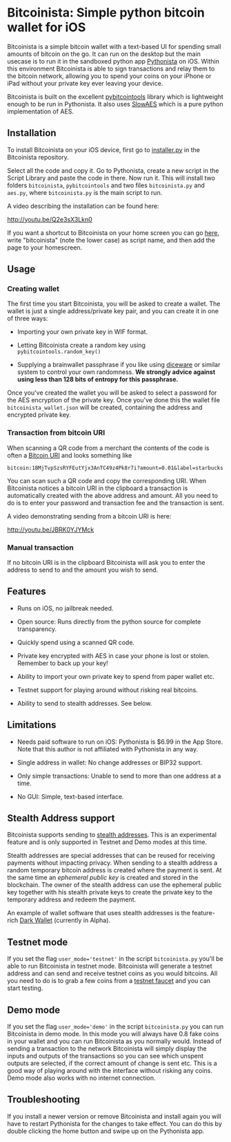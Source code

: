 # Bitcoinista: Simple python bitcoin wallet for iOS #

Bitcoinista is a simple bitcoin wallet with a text-based UI for spending small
amounts of bitcoin on the go. It can run on the desktop but the main usecase is
to run it in the sandboxed python app [Pythonista][] on iOS. Within this
environment Bitcoinista is able to sign transactions and relay them to the
bitcoin network, allowing you to spend your coins on your iPhone or iPad without
your private key ever leaving your device.

Bitcoinista is built on the excellent [pybitcointools][] library which is
lightweight enough to be run in Pythonista. It also uses [SlowAES][] which is a
pure python implementation of AES.

## Installation ##

To install Bitcoinista on your iOS device, first go to [installer.py][inst] in
the Bitcoinista repository.

Select all the code and copy it. Go to Pythonista, create a new script in the
Script Library and paste the code in there. Now run it. This will install two
folders `bitcoinista`, `pybitcointools` and two files `bitcoinista.py` and
`aes.py`, where `bitcoinista.py` is the main script to run.

A video describing the installation can be found here:

<http://youtu.be/Q2e3sX3Lkn0>

If you want a shortcut to Bitcoinista on your home screen you can go
[here][omzicon], write "bitcoinista" (note the lower case) as script name, and
then add the page to your homescreen.

## Usage ##

### Creating wallet ###

The first time you start Bitcoinista, you will be asked to create a wallet. The
wallet is just a single address/private key pair, and you can create it in one
of three ways:

* Importing your own private key in WIF format.

* Letting Bitcoinista create a random key using `pybitcointools.random_key()`

* Supplying a brainwallet passphrase if you like using [diceware][] or
  similar system to control your own randomness. **We strongly advice
  against using less than 128 bits of entropy for this passphrase.**

Once you've created the wallet you will be asked to select a password
for the AES encryption of the private key. Once you've done this the
wallet file `bitcoinista_wallet.json` will be created, containing the
address and encrypted private key.

### Transaction from bitcoin URI ###

When scanning a QR code from a merchant the contents of the code is
often a [Bitcoin URI][btcuri] and looks something like

    bitcoin:1BMjTvpSzsRYFEutYjx3AnTC49z4Pk8r7i?amount=0.01&label=starbucks

You can scan such a QR code and copy the corresponding URI. When
Bitcoinista notices a bitcoin URI in the clipboard a transaction is
automatically created with the above address and amount. All you need
to do is to enter your password and transaction fee and the
transaction is sent.

A video demonstrating sending from a bitcoin URI is here:

<http://youtu.be/JBRK0YJYMck>

### Manual transaction ###

If no bitcoin URI is in the clipboard Bitcoinista will ask you to
enter the address to send to and the amount you wish to send.

## Features ##

* Runs on iOS, no jailbreak needed.

* Open source: Runs directly from the python source for complete
  transparency.

* Quickly spend using a scanned QR code.

* Private key encrypted with AES in case your phone is lost or
  stolen. Remember to back up your key!

* Ability to import your own private key to spend from paper wallet
  etc.

* Testnet support for playing around without risking real bitcoins.

* Ability to send to stealth addresses. See below.

## Limitations ##

* Needs paid software to run on iOS: Pythonista is $6.99 in the App
  Store. Note that this author is not affiliated with Pythonista in
  any way.

* Single address in wallet: No change addresses or BIP32 support.

* Only simple transactions: Unable to send to more than one address at
  a time.

* No GUI: Simple, text-based interface.

## Stealth Address support ##

Bitcoinista supports sending to [stealth addresses][stealth]. This is
an experimental feature and is only supported in Testnet and Demo
modes at this time.

Stealth addresses are special addresses that can be reused for
receiving payments without impacting privacy. When sending to a
stealth address a random temporary bitcoin address is created where
the payment is sent. At the same time an *ephemeral public key* is
created and stored in the blockchain. The owner of the stealth address
can use the ephemeral public key together with his stealth private
keys to create the private key to the temporary address and redeem the
payment.

An example of wallet software that uses stealth addresses is the
feature-rich [Dark Wallet][] (currently in Alpha).

## Testnet mode ##

If you set the flag `user_mode='testnet'` in the script
`bitcoinista.py` you'll be able to run Bitcoinista in testnet
mode. Bitcoinista will generate a testnet address and can send and
receive testnet coins as you would bitcoins. All you need to do is to
grab a few coins from a [testnet faucet][testfaucet] and you can start
testing.

## Demo mode ##

If you set the flag `user_mode='demo'` in the script `bitcoinista.py`
you can run Bitcoinista in demo mode. In this mode you will always
have 0.8 fake coins in your wallet and you can run Bitcoinista as you
normally would. Instead of sending a transaction to the network
Bitcoinista will simply display the inputs and outputs of the
transactions so you can see which unspent outputs are selected, if the
correct amount of change is sent etc. This is a good way of playing
around with the interface without risking any coins. Demo mode also
works with no internet connection.

## Troubleshooting ##

If you install a newer version or remove Bitcoinista and install again
you will have to restart Pythonista for the changes to take effect.
You can do this by double clicking the home button and swipe up on the
Pythonista app.


[btcuri]: https://github.com/bitcoin/bips/blob/master/bip-0021.mediawiki
[omzicon]: http://omz-software.com/pythonista/shortcut/
[pybitcointools]: https://github.com/vbuterin/pybitcointools
[pythonista]: http://www.omz-software.de/pythonista/
[slowaes]: https://code.google.com/p/slowaes/
[diceware]: http://world.std.com/~reinhold/diceware.html
[inst]: https://github.com/christianlundkvist/bitcoinista/blob/master/installer.py
[testfaucet]: http://tpfaucet.appspot.com
[stealth]: http://sourceforge.net/p/bitcoin/mailman/message/31813471/
[dark wallet]: https://github.com/darkwallet/darkwallet
